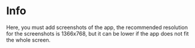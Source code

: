 # Info

Here, you must add screenshots of the app, the recommended resolution for the screenshots is 1366x768, but it can be lower if the app does not fit the whole screen.
